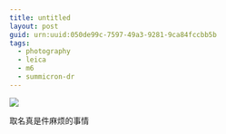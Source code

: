 ```yaml
---
title: untitled
layout: post
guid: urn:uuid:050de99c-7597-49a3-9281-9ca84fccbb5b
tags:
  - photography
  - leica
  - m6
  - summicron-dr
---
```


[![](/jug-jug/media/files/2015/03/01/pic.jpg)](https://www.flickr.com/photos/lhzhang/16134724228/)

取名真是件麻烦的事情
